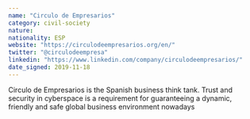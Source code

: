 ```yaml
---
name: "Circulo de Empresarios"
category: civil-society
nature:
nationality: ESP
website: "https://circulodeempresarios.org/en/"
twitter: "@circulodeempresa"
linkedin: "https://www.linkedin.com/company/circulodeempresarios/"
date_signed: 2019-11-18
---
```

Circulo de Empresarios is the Spanish business think tank. Trust and security in cyberspace is a requirement for guaranteeing a dynamic, friendly and safe global business environment nowadays
